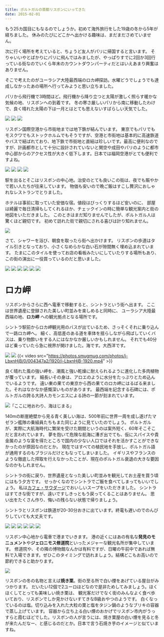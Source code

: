 ```yaml
---
title: ポルトガルの首都リスボンにいってきた
date: 2015-02-01
---
```


もう25カ国目にもなるのでしょうか。初めて海外旅行をした19歳の冬から5年が経ちました。
休みのたびにどこかへ出かける趣味は、まだまださめていません。

次に行く場所を考えていると、ちょうど友人がパリに帰国すると言います。
そりゃいいやとばかりにパリに飛んではみましたが、やっぱりすでに2回か3回行っている街なのでいくら年末のカウントダウンパーティだとはいえあまり興奮はありません。

そこで考えたのがユーラシア大陸最西端のロカ岬探訪。水曜どうでしょうでも達成しなかったあの場所へ行ってみようと思い立ちました。

パリから飛行機で3時間ほど。飛行機から降り立つと太陽が激しく照らす暖かな気候の地、リスボンへの到着です。
冬の寒さ厳しいパリから南に移動したわけで、良く晴れた太陽の下は一月とはとても思えないすばらしい天気でした。

![](https://photos.xar.sh/16110620689_f89d378474_h.jpg)
![](https://photos.xar.sh/16109221528_a04fcdbf0d_k.jpg)
![](https://photos.xar.sh/16295904292_f1613b941d_h.jpg)

リスボン国際空港から市街地までは地下鉄が結んでいます。
東京でもパリでもモスクワでもストックホルムでもそうですが、空港と市街地は基本的に高速鉄道やバスで結ばれており、地下鉄で市街地と直結は珍しいです。最高に便利なのですが、計画都市として十分に設計されていないと関空や成田やパリのように都市中心部からのアクセス性が大きく低下します。日本では福岡空港がとても便利ですよね。

![](https://photos.xar.sh/16110605639_3301a0eb94_h.jpg)
![](https://photos.xar.sh/16295887982_a45325831e_h.jpg)
![](https://photos.xar.sh/15676859923_f392fb9cfa_h.jpg)
![](https://photos.xar.sh/16295896272_710b17dd7a_k.jpg)

駅を出るとそこはリスボンの中心地。治安のとても良いこの街は、夜でも賑やかで若い人たちが往来しています。
物価も安いので晩ご飯はすこし贅沢におしゃれなレストランでとりました。

ホテルは事前に取っていた安価な宿。値段はびっくりするほど安いのに、
部屋は綺麗で毎日清掃もしてくれるほか、チェックインの時に簡単な観光案内と街の地図をいただきました。
このときはまだ知りませんでしたが、ポルトガル人は驚くほど親切です。
初めて訪れた街で親切にされる喜びは計り知れません。

![](https://photos.xar.sh/16110875157_479f330ff8_h.jpg)

さて、シャワーを浴び、朝食を取ったら街へ出かけます。
リスボンの歩道はタイル引きとなっており、小さくなめらかな白い石が隙間無く埋め込まれています。
たまにこのタイルを使ってお店の看板みたいにしていたりする場所もあり、
この街の演出に一役買っているのだと思いました。

![](https://photos.xar.sh/16295872192_bdc1ec720c_h.jpg)
![](https://photos.xar.sh/16109177948_3609d762df_k.jpg)
![](https://photos.xar.sh/16270783366_140bd40486_b.jpg)
![](https://photos.xar.sh/16296707585_6c5ca52210_h.jpg)
![](https://photos.xar.sh/16294915171_35b0a2b973_b.jpg)
![](https://photos.xar.sh/16294912601_2ed8a01e63_b.jpg)

# ロカ岬
リスボンからさらに西へ電車で移動すると、シントラという街へ出ます。
ここは世界遺産に登録された美しい町並みを楽しめると同時に、
ユーラシア大陸最西端の地、**ロカ岬** への観光拠点となる場所です。

シントラ駅前からロカ岬観光用のバスが出ているため、さっそくそれに乗り込んで一路ロカ岬へ。
細く、高低差のある道を車体を揺らしながら飛ばしていくバスは、乗り物酔いをする人にはなかなか厳しいかもしれません。
それでも40分ほど乗っていたら急に視界が開けました。海です。大西洋です。

![](https://photos.xar.sh/16110693067_2677153094_h.jpg)
![](https://photos.xar.sh/16294902651_63bc41b814_h.jpg)
{{< video src="https://photos.smugmug.com/photos/i-LbxnHjB/0/004347a2/1920/i-LbxnHjB-1920.mp4" >}}

良く晴れた風の強い岬を、潮風と強い乾燥に耐えられるように進化した多肉植物が覆っています。
細長いその身は、アロエのように水分をたっぷりとため込んでいるようです。
遠い東の果ての東京から西の果てのロカ岬にはるばる来ました。それはなかなか感慨深いものがあります。
最西端を記念する石碑には、ポルトガルの誇る大詩人カモンエスによる詩の一節が刻まれています。

![「ここに地おわり、海はじまる」](https://photos.xar.sh/16109121528_bcddd91b81_h.jpg)

140mの断崖絶壁から見る青く美しい海は、500年前に世界一周を成し遂げたマゼラン艦隊の乗組員たちもまた同じように見ていたのでしょう。
ポルトガルが、実際に大航海時代に繁栄を受けた期間というのは案外短く、60年そこそこだと言われています。
夢を抱いて危険な航海に漕ぎ出でても、仮にスパイスや貴金属のような富を得たところで国内の少ない人口ではそれを活かすことができなかったのが原因なのだとか。
現在ではすべての植民地を手放し、ポルトガル語が通用するのもブラジルだけともなってしまいました。
イギリスやフランスのような徹底した搾取を行えなかったことが、現在のポルトガル衰退の大きな要因なのかもしれません。

シントラの街に戻り、世界遺産となった美しい町並みを観光してお土産を買う頃にはもう夕方です。
せっかくなのでシントラでご飯を食べてしまってもいいでしょう。
私は[カフェ・サウダージ](http://saudade.pt/en/cafe_gallery/)でおいしいスープをいただきました。
シントラはすてきな街ですが、遠いですしきっともう戻ってくることはありません。
思い出をたくさん作り、悔いの残らない状態で帰りましょう。

シントラとリスボンは鉄道が20-30分おきに出ています。終電も遅いのでのんびりしていても大丈夫です。

![](https://photos.xar.sh/16110206169_70363e3556_h.jpg)
![](https://photos.xar.sh/16110226269_85f9424c9a_h.jpg)
![](https://photos.xar.sh/16108929790_5d7ef34950_h.jpg)
![](https://photos.xar.sh/16108725478_3a7d6213e1_h.jpg)
![](https://photos.xar.sh/16294463701_58330c4e9c_h.jpg)
![](https://photos.xar.sh/16295480752_00ef0f8c8a_h.jpg)

リスボン中心地から電車で港までいきます。
港の近くにはあの有名な**発見のモニュメント**や**ジェロニモス修道院**といったメジャーな観光名所が集中しています。
修道院や、その隣の博物館なんかは有料ですが、日曜の午前中であれば無料で入場できます。ぜひこのタイミングで訪れましょう。結構どこもお高いので節約できると助かります。

![](https://photos.xar.sh/16296214875_a7bbb88dd7_h.jpg)

リスボンの冬の名物と言えば**焼き栗**。街の至る所で白い煙をあげている屋台がみつかります。
だいたい12個で2ユーロほどなので是非ためしてみましょう。ほくほくしてとっても美味しい焼き栗は、
観光客だけでなく街のみんなよく食べ歩いており、リスボンでしか見かけないすてきなB級おやつのようです。
白くなっているのは塩。切り込みを入れた大粒の栗と塩をタジン鍋のようなブリキの容器で蒸し上げています。
容器から立ち上る白い煙のおかげでリスボン市内がうっすらと霞むほどでした。リスボンの人が言うには、焼き栗屋の白い煙を見ると冬が来たんだなー、と感じるのだとか。日本で言う石焼き芋のイメージと似ていますね。
